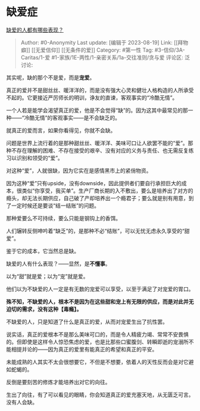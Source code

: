 # 缺爱症
[缺爱的人都有哪些表现？](https://www.zhihu.com/question/40315645/answer/783805070)

> Author: #0-Anonymity
> Last update: [编辑于 2023-08-19]
> Link: [[拜物癖]] [[无爱信仰]] [[无条件的爱]]
> Category: #第一性
> Tag: #3-信仰/3A-Caritas/1-爱 #1-家族/1E-两性/1-亲密关系/1a-交往准则/贪与爱
> 评论区:
> 泛讨论:

其实呢，缺的那个不是爱，而是**宠爱**。

真正的爱并不是甜丝丝、暖洋洋的，而是没有强大心灵和健壮人格构造的人所承受不起的。它更接近严厉师长的明训，诤友的直谏，客观事实的“冷酷无情”。

一个人若是能学会渴望真正的爱，他是不会觉得“缺”的。因为这其中最常见的那一种——“冷酷无情”的客观事实——是不会缺乏的。

就真正的爱而言，如果你看得见，你就不会缺。

问题是世界上流行着的是那种甜丝丝、暖洋洋、美味可口让人欲罢不能的“爱”。那种不存在理解的困难、不存在接受的艰辛、没有对应的义务与责任、也无需反复练习以识别和领受的“爱”。

对这种“爱”，人就很缺，因为它实在是感情黑市上的紧俏物资。

因为这种“爱”只有upside，没有downside，因此提供者们要自行承担巨大的成本，很类似“你享受，我买单”。生产厂商长期的入不敷出，要么是培养出了对方的瘾头，却无法长期供应，自己破了产却培养出一个瘾君子；要么就是别有用意，到了一定时候还是要谈“结一结账”的问题。

那种爱要么不可持续，要么只能是钢钩上的香饵。

人们辗转反侧呻吟着“缺乏”的，是那种不必“结账”，可以无忧无虑永久享受的“甜爱”。

鉴于它的成本，它当然总是缺。

缺爱的人有什么表现？——显然，是**不懂事**。

以为“甜”就是爱；以为“宠”就是爱。

他们以为不缺爱的人一定是有无数的宠爱可以享受，以至于满足了对宠爱的胃口。

**殊不知，不缺爱的人，根本不是因为在这些甜和宠上有无限的供应，而是对此并无迫切的需求，没有这种【毒瘾】。**

不缺爱的人，只是知道了什么是真正的爱，从而对宠爱生出了抗性罢。

说实话，真正的爱根本不是那么美味可口的，而是令人精疲力竭、常常不安畏惧的。但即使是这样令人惊恐焦虑的爱，也是比那些口蜜腹剑、转瞬即逝的宠溺所不能相提并论的——因为真正的爱里有能真正的希望和真正的平安。

未能成熟的人其实不太会很想要它，不但是不想要，依着人的天性反而会是对它避如蛇蝎的。

反倒是要刻苦的修炼才能培养出对它的向往。

生出了向往，有了可以看见的眼睛，你会知道真正的爱充塞天地，从无匮乏可言。没有人会缺。